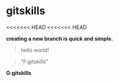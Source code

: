 # gitskills
<<<<<<< HEAD
<<<<<<< HEAD

**creating a new branch is quick and simple.**
> hello world!

> "F:gitskills"

**G:gitskills**

